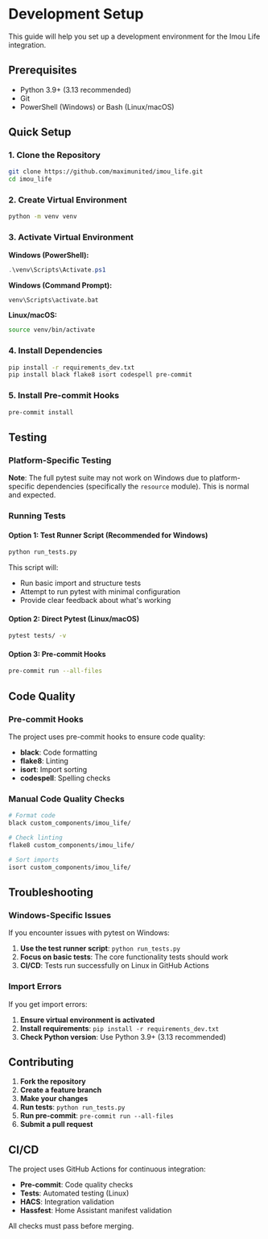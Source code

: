 # Development Setup

This guide will help you set up a development environment for the Imou Life integration.

## Prerequisites

- Python 3.9+ (3.13 recommended)
- Git
- PowerShell (Windows) or Bash (Linux/macOS)

## Quick Setup

### 1. Clone the Repository

```bash
git clone https://github.com/maximunited/imou_life.git
cd imou_life
```

### 2. Create Virtual Environment

```bash
python -m venv venv
```

### 3. Activate Virtual Environment

**Windows (PowerShell):**
```powershell
.\venv\Scripts\Activate.ps1
```

**Windows (Command Prompt):**
```cmd
venv\Scripts\activate.bat
```

**Linux/macOS:**
```bash
source venv/bin/activate
```

### 4. Install Dependencies

```bash
pip install -r requirements_dev.txt
pip install black flake8 isort codespell pre-commit
```

### 5. Install Pre-commit Hooks

```bash
pre-commit install
```

## Testing

### Platform-Specific Testing

**Note**: The full pytest suite may not work on Windows due to platform-specific dependencies (specifically the `resource` module). This is normal and expected.

### Running Tests

#### Option 1: Test Runner Script (Recommended for Windows)
```bash
python run_tests.py
```

This script will:
- Run basic import and structure tests
- Attempt to run pytest with minimal configuration
- Provide clear feedback about what's working

#### Option 2: Direct Pytest (Linux/macOS)
```bash
pytest tests/ -v
```

#### Option 3: Pre-commit Hooks
```bash
pre-commit run --all-files
```

## Code Quality

### Pre-commit Hooks

The project uses pre-commit hooks to ensure code quality:

- **black**: Code formatting
- **flake8**: Linting
- **isort**: Import sorting
- **codespell**: Spelling checks

### Manual Code Quality Checks

```bash
# Format code
black custom_components/imou_life/

# Check linting
flake8 custom_components/imou_life/

# Sort imports
isort custom_components/imou_life/
```

## Troubleshooting

### Windows-Specific Issues

If you encounter issues with pytest on Windows:

1. **Use the test runner script**: `python run_tests.py`
2. **Focus on basic tests**: The core functionality tests should work
3. **CI/CD**: Tests run successfully on Linux in GitHub Actions

### Import Errors

If you get import errors:

1. **Ensure virtual environment is activated**
2. **Install requirements**: `pip install -r requirements_dev.txt`
3. **Check Python version**: Use Python 3.9+ (3.13 recommended)

## Contributing

1. **Fork the repository**
2. **Create a feature branch**
3. **Make your changes**
4. **Run tests**: `python run_tests.py`
5. **Run pre-commit**: `pre-commit run --all-files`
6. **Submit a pull request**

## CI/CD

The project uses GitHub Actions for continuous integration:

- **Pre-commit**: Code quality checks
- **Tests**: Automated testing (Linux)
- **HACS**: Integration validation
- **Hassfest**: Home Assistant manifest validation

All checks must pass before merging.
